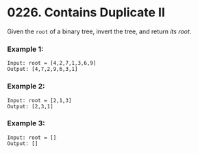 # 0226. Contains Duplicate II
Given the `root` of a binary tree, invert the tree, and return *its root*.

### Example 1:
```
Input: root = [4,2,7,1,3,6,9]
Output: [4,7,2,9,6,3,1]
```

### Example 2:
```
Input: root = [2,1,3]
Output: [2,3,1]
```

### Example 3:
```
Input: root = []
Output: []
```